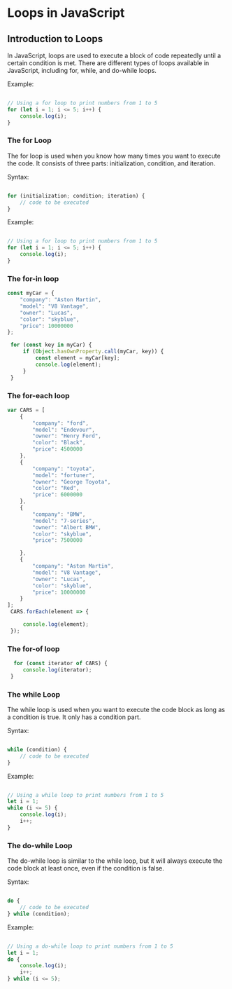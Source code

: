 # Loops in JavaScript
## Introduction to Loops
In JavaScript, loops are used to execute a block of code repeatedly until a certain condition is met. There are different types of loops available in JavaScript, including for, while, and do-while loops.

Example:
```javascript

// Using a for loop to print numbers from 1 to 5
for (let i = 1; i <= 5; i++) {
    console.log(i);
}
```
### The for Loop
The for loop is used when you know how many times you want to execute the code. It consists of three parts: initialization, condition, and iteration.

Syntax:
```javascript

for (initialization; condition; iteration) {
    // code to be executed
}
```
Example:
```javascript

// Using a for loop to print numbers from 1 to 5
for (let i = 1; i <= 5; i++) {
    console.log(i);
}
```

### The for-in loop 
```javascript
const myCar = {
    "company": "Aston Martin",
    "model": "V8 Vantage",
    "owner": "Lucas",
    "color": "skyblue",
    "price": 10000000
};

 for (const key in myCar) {
     if (Object.hasOwnProperty.call(myCar, key)) {
         const element = myCar[key];
         console.log(element);
     }
 }
```


### The for-each loop 
```javascript
var CARS = [
    {
        "company": "ford",
        "model": "Endevour",
        "owner": "Henry Ford",
        "color": "Black",
        "price": 4500000
    },
    {
        "company": "toyota",
        "model": "fortuner",
        "owner": "George Toyota",
        "color": "Red",
        "price": 6000000
    },
    {
        "company": "BMW",
        "model": "7-series",
        "owner": "Albert BMW",
        "color": "skyblue",
        "price": 7500000

    },
    {
        "company": "Aston Martin",
        "model": "V8 Vantage",
        "owner": "Lucas",
        "color": "skyblue",
        "price": 10000000
    }
];
 CARS.forEach(element => {

     console.log(element);
 });
```
### The for-of loop
```javascript
  for (const iterator of CARS) {
     console.log(iterator);
 }
```
### The while Loop
The while loop is used when you want to execute the code block as long as a condition is true. It only has a condition part.

Syntax:
```javascript

while (condition) {
    // code to be executed
}
```
Example:
```javascript

// Using a while loop to print numbers from 1 to 5
let i = 1;
while (i <= 5) {
    console.log(i);
    i++;
}
```
### The do-while Loop
The do-while loop is similar to the while loop, but it will always execute the code block at least once, even if the condition is false.

Syntax:
```javascript

do {
    // code to be executed
} while (condition);
```
Example:
```javascript

// Using a do-while loop to print numbers from 1 to 5
let i = 1;
do {
    console.log(i);
    i++;
} while (i <= 5);
```